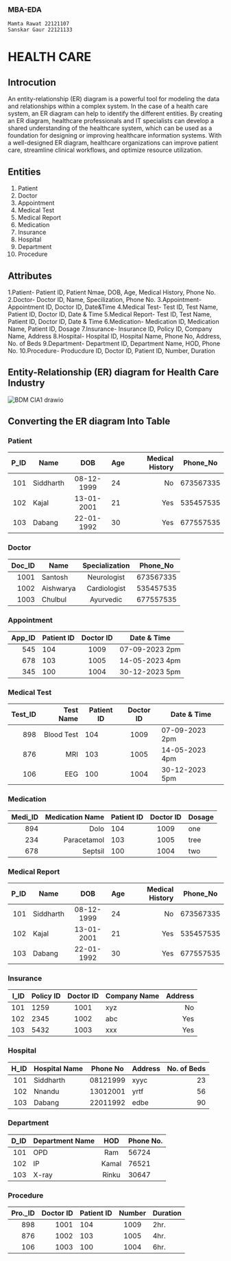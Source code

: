 ### MBA-EDA
    Mamta Rawat 22121107
    Sanskar Gaur 22121133

# HEALTH CARE

## Introcution 
An entity-relationship (ER) diagram is a powerful tool for modeling the data and relationships within a complex system. In the case of a health care system, an ER diagram can help to identify the different entities. By creating an ER diagram, healthcare professionals and IT specialists can develop a shared understanding of the healthcare system, which can be used as a foundation for designing or improving healthcare information systems. With a well-designed ER diagram, healthcare organizations can improve patient care, streamline clinical workflows, and optimize resource utilization.

## Entities 
1. Patient 
2. Doctor
3. Appointment
4. Medical Test 
5. Medical Report 
6. Medication
7. Insurance 
8. Hospital
9. Department
10. Procedure 

## Attributes 
1.Patient- Patient ID, 
           Patient Nmae, 
           DOB, 
           Age,
           Medical History, 
           Phone No. 
2.Doctor- Doctor ID, 
          Name, 
          Specilization, 
          Phone No.
3.Appointment- Appointment ID, 
               Doctor ID, 
               Date&Time
4.Medical Test- Test ID, 
                Test Name, 
                Patient ID, 
                Doctor ID, 
                Date & Time
5.Medical Report- Test ID, 
                  Test Name, 
                  Patient ID,
                  Doctor ID,
                  Date & Time
6.Medication- Medication ID, 
              Medication Name, 
              Patient ID, 
              Dosage
7.Insurance- Insurance ID, 
             Policy ID, 
             Company Name, 
             Address
8.Hospital- Hospital ID, 
            Hospital Name, 
            Phone No, 
            Address, 
            No. of Beds 
9.Department- Department ID, 
              Department Name, 
              HOD, 
              Phone No.
10.Procedure- Producdure ID, 
              Doctor ID, 
              Patient ID, 
              Number, 
              Duration 

## Entity-Relationship (ER) diagram for Health Care Industry

![BDM CIA1 drawio](https://user-images.githubusercontent.com/91964898/234297675-4d80d4ba-f6cb-4fa7-9f8e-cac42b16fed5.png)


## Converting the ER diagram Into Table 

### Patient 
|P_ID| Name          | DOB           | Age          |Medical History | Phone_No |
|---:| ------------- |:-------------:| -------------|---------------:|----------|
|101 | Siddharth     | 08-12-1999    | 24           |No              | 673567335| 
|102 | Kajal         | 13-01-2001    | 21           |Yes             | 535457535|
|103 | Dabang        | 22-01-1992    | 30           |Yes             | 677557535|

### Doctor 
|Doc_ID| Name          | Specialization      | Phone_No |
|-----:| ------------- |:-------------------:| ---------|
|1001  | Santosh       | Neurologist         | 673567335| 
|1002  | Aishwarya     | Cardiologist        | 535457535|
|1003  | Chulbul       | Ayurvedic           | 677557535|

### Appointment 
|App_ID| Patient ID    | Doctor ID     | Date & Time    |
|-----:| ------------- |:-------------:| ---------------|
|545   | 104           | 1009          | 07-09-2023 2pm |
|678   | 103           | 1005          | 14-05-2023 4pm |
|345   | 100           | 1004          | 30-12-2023 5pm |

### Medical Test 
|Test_ID| Test Name          |Patient ID    | Doctor ID     | Date & Time    |
|------:| ------------------:|------------- |:-------------:| ---------------|
|898    | Blood Test         |104           | 1009          | 07-09-2023 2pm | 
|876    | MRI                |103           | 1005          | 14-05-2023 4pm |
|106    | EEG                |100           | 1004          | 30-12-2023 5pm |

### Medication
|Medi_ID| Medication Name    |Patient ID    | Doctor ID     | Dosage    |
|------:| ------------------:|------------- |:-------------:| ----------|
|894    | Dolo               |104           | 1009          | one       | 
|234    | Paracetamol        |103           | 1005          | tree      |
|678    | Septsil            |100           | 1004          | two       |

### Medical Report 
|P_ID| Name          | DOB           | Age          |Medical History | Phone_No |
|---:| ------------- |:-------------:| -------------|---------------:|----------|
|101 | Siddharth     | 08-12-1999    | 24           |No              | 673567335| 
|102 | Kajal         | 13-01-2001    | 21           |Yes             | 535457535|
|103 | Dabang        | 22-01-1992    | 30           |Yes             | 677557535|

### Insurance
|I_ID|Policy ID       | Doctor ID     | Company Name |Address         | 
|---:| -------------- |:-------------:| -------------|---------------:|
|101 | 1259           | 1001          | xyz          |No              | 
|102 | 2345           | 1002          | abc          |Yes             | 
|103 | 5432           | 1003          | xxx          |Yes             | 

### Hospital 
|H_ID| Hospital Name | Phone No      |  Address     |No. of Beds     | 
|---:| ------------- |:-------------:| -------------|---------------:|
|101 | Siddharth     | 08121999      | xyyc         |23              |
|102 | Nnandu        | 13012001      | yrtf         |56              |
|103 | Dabang        | 22011992      | edbe         |90              | 

### Department 
|D_ID|Department Name |HOD            | Phone No.    |
|---:| -------------- |:-------------:| -------------|
|101 | OPD            | Ram           | 56724        |
|102 | IP             | Kamal         | 76521        |
|103 |X-ray           | Rinku         | 30647        |

### Procedure 
|Pro._ID| Doctor ID          |Patient ID    | Number        | Duration       |
|------:| ------------------:|------------- |:-------------:| ---------------|
|898    | 1001               |104           | 1009          | 2hr.           | 
|876    | 1002               |103           | 1005          | 4hr.           |
|106    |  1003              |100           | 1004          | 6hr.           |
